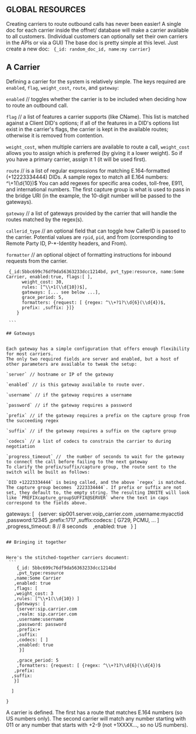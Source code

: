 ## GLOBAL RESOURCES



Creating carriers to route outbound calls has never been easier! A single doc for each carrier inside the offnet/ database will make a carrier available to all customers. (Individual customers can optionally set their own carriers in the APIs or via a GUI)
The base doc is pretty simple at this level. Just create a new doc:
 
`{_id: random_doc_id, name:my carrier}`
 
## A Carrier


Defining a carrier for the system is relatively simple. The keys required are `enabled`, `flag`, `weight_cost`, `route`, and `gateway`:

`enabled` // toggles whether the carrier is to be included when deciding how to route an outbound call.

`flag` //  a list of features a carrier supports (like CName). This list is matched against a Client DID's options; if all of the features in a DID's options list exist in the carrier's flags, the carrier is kept in the available routes; otherwise it is removed from contention.

`weight_cost`, when multiple carriers are available to route a call, `weight_cost` allows you to assign which is preferred (by giving it a lower weight). So if you have a primary carrier, assign it 1 (it will be used first).

`route` // is a list of regular expressions for matching E.164-formatted (+12223334444) DIDs. A sample regex to match all E.164 numbers:
^\\+1(\\d{10})$
You can add regexes for specific area codes, toll-free, E911, and international numbers. The first capture group is what is used to pass in the bridge URI (in the example, the 10-digit number will be passed to the gateways).

`gateway` //  a list of gateways provided by the carrier that will handle the routes matched by the regex(s).

`callerid_type` // an optional field that can toggle how CallerID is passed to the carrier. Potential values are `rpid`, `pid`, and from (corresponding to Remote Party ID, P-*-Identity headers, and From).

`formatter` // an optional object of formatting instructions for inbound requests from the carrier.
```
 {_id:5bbc699c76df9da56363233dcc1214bd, pvt_type:resource, name:Some Carrier, enabled:true, flags:[ ], 
      weight_cost: 30,
      rules: [^\\+1(\\d{10})$],
      gateways: [... see below ...],
      grace_period: 5,
      formatters: {request: [ {regex: ^\\+?1?\\d{6}(\\d{4})$,
      prefix: ,suffix: }]}
    }
    
 ```

## Gateways


Each gateway has a simple configuration that offers enough flexibility for most carriers. 
The only two required fields are server and enabled, but a host of other parameters are available to tweak the setup:

`server` // hostname or IP of the gateway 

`enabled` // is this gateway available to route over.

`username` // if the gateway requires a username

`password` // if the gateway requires a password

`prefix` // if the gateway requires a prefix on the capture group from the succeeding regex

`suffix` // if the gateway requires a suffix on the capture group

`codecs` // a list of codecs to constrain the carrier to during negotiation

`progress_timeout` //  the number of seconds to wait for the gateway to connect the call before failing to the next gateway
To clarify the prefix/suffix/capture group, the route sent to the switch will be built as follows:

`DID +12223334444` is being called, and the above `regex` is matched. The capture group becomes `2223334444`. If prefix or suffix are not set, they default to, the empty string. The resulting INVITE will look like `PREFIXcapture_groupSUFFIX@SERVER` where the text in caps correspond to the fields above.

```
gateways: [
  {server: sip001.server.voip_carrier.com 
   ,username:myacctid 
   ,password:12345
   ,prefix:1717
   ,suffix:codecs: [ G729, PCMU, ... ] 
   ,progress_timeout: 8 // 8 seconds
   ,enabled: true
  }
]
```

## Bringing it together


Here's the stitched-together carriers document:
 ```
    {_id: 5bbc699c76df9da56363233dcc1214bd   
    ,pvt_type:resource
   ,name:Some Carrier
   ,enabled: true
   ,flags: [
   ,weight_cost: 3
   ,rules: [^\\+1(\\d{10}) ]
   ,gateways: [  
    {server:sip.carrier.com
    ,realm: sip.carrier.com
    ,username:username
    ,password: password
    ,prefix:+
    ,suffix: 
    ,codecs: [ ]
    ,enabled: true
     }]
    
    ,grace_period: 5
    ,formatters: {request: [ {regex: ^\\+?1?\\d{6}(\\d{4})$
   ,prefix: 
  ,suffix:
   }]
  
  ]

}
```
 
A carrier is defined. The first has a route that matches E.164 numbers (so US numbers only). The second carrier will match any number starting with 011 or any number that starts with +2-9 (not +1XXXX..., so no US numbers).
 
 
